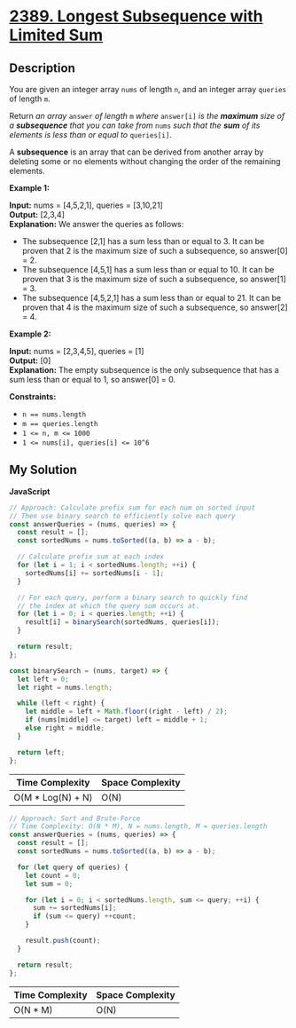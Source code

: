 # [2389. Longest Subsequence with Limited Sum](https://leetcode.com/problems/longest-subsequence-with-limited-sum)

## Description

You are given an integer array `nums` of length `n`, and an integer array `queries` of length `m`.

Return _an array_ `answer` _of length_ `m` _where_ `answer[i]` _is the **maximum** size of a **subsequence** that you can take from_ `nums` _such that the **sum** of its elements is less than or equal to_ `queries[i]`.

A **subsequence** is an array that can be derived from another array by deleting some or no elements without changing the order of the remaining elements.

**Example 1:**

**Input:** nums = \[4,5,2,1\], queries = \[3,10,21\]  
**Output:** \[2,3,4\]  
**Explanation:** We answer the queries as follows:

- The subsequence \[2,1\] has a sum less than or equal to 3. It can be proven that 2 is the maximum size of such a subsequence, so answer\[0\] = 2.
- The subsequence \[4,5,1\] has a sum less than or equal to 10. It can be proven that 3 is the maximum size of such a subsequence, so answer\[1\] = 3.
- The subsequence \[4,5,2,1\] has a sum less than or equal to 21. It can be proven that 4 is the maximum size of such a subsequence, so answer\[2\] = 4.

**Example 2:**

**Input:** nums = \[2,3,4,5\], queries = \[1\]  
**Output:** \[0\]  
**Explanation:** The empty subsequence is the only subsequence that has a sum less than or equal to 1, so answer\[0\] = 0.

**Constraints:**

- `n == nums.length`
- `m == queries.length`
- `1 <= n, m <= 1000`
- `1 <= nums[i], queries[i] <= 10^6`

## My Solution

**JavaScript**

```js
// Approach: Calculate prefix sum for each num on sorted input
// Then use binary search to efficiently solve each query
const answerQueries = (nums, queries) => {
  const result = [];
  const sortedNums = nums.toSorted((a, b) => a - b);

  // Calculate prefix sum at each index
  for (let i = 1; i < sortedNums.length; ++i) {
    sortedNums[i] += sortedNums[i - 1];
  }

  // For each query, perform a binary search to quickly find
  // the index at which the query sum occurs at.
  for (let i = 0; i < queries.length; ++i) {
    result[i] = binarySearch(sortedNums, queries[i]);
  }

  return result;
};

const binarySearch = (nums, target) => {
  let left = 0;
  let right = nums.length;

  while (left < right) {
    let middle = left + Math.floor((right - left) / 2);
    if (nums[middle] <= target) left = middle + 1;
    else right = middle;
  }

  return left;
};
```

| Time Complexity    | Space Complexity |
| ------------------ | ---------------- |
| O(M \* Log(N) + N) | O(N)             |

```js
// Approach: Sort and Brute-Force
// Time Complexity: O(N * M), N = nums.length, M = queries.length
const answerQueries = (nums, queries) => {
  const result = [];
  const sortedNums = nums.toSorted((a, b) => a - b);

  for (let query of queries) {
    let count = 0;
    let sum = 0;

    for (let i = 0; i < sortedNums.length, sum <= query; ++i) {
      sum += sortedNums[i];
      if (sum <= query) ++count;
    }

    result.push(count);
  }

  return result;
};
```

| Time Complexity | Space Complexity |
| --------------- | ---------------- |
| O(N \* M)       | O(N)             |
